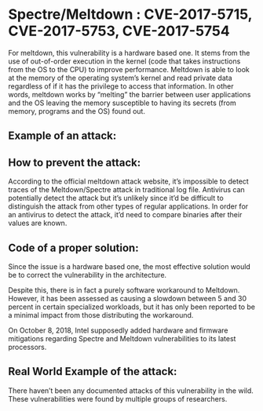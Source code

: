 # Spectre/Meltdown : CVE-2017-5715, CVE-2017-5753, CVE-2017-5754

For meltdown, this vulnerability is a hardware based one. It stems from the use of out-of-order execution in the kernel (code that takes instructions from the OS to the CPU) to improve performance. Meltdown is able to look at the memory of the operating system’s kernel and read private data regardless of if it has the privilege to access that information. In other words, meltdown works by “melting” the barrier between user applications and the OS leaving the memory susceptible to having its secrets (from memory, programs and the OS) found out.

## Example of an attack:

## How to prevent the attack: 
According to the official meltdown attack website, it’s impossible to detect traces of the Meltdown/Spectre attack in traditional log file. Antivirus can potentially detect the attack but it’s unlikely since it’d be difficult to distinguish the attack from other types of regular applications. In order for an antivirus to detect the attack, it’d need to compare binaries after their values are known.

## Code of a proper solution: 
Since the issue is a hardware based one, the most effective solution would be to correct the vulnerability in the architecture.  

Despite this, there is in fact a purely software workaround to Meltdown. However, it has been assessed as causing a slowdown between 5 and 30 percent in certain specialized workloads, but it has only been reported to be a minimal impact from those distributing the workaround. 

On October 8, 2018, Intel supposedly added hardware and firmware mitigations regarding Spectre and Meltdown vulnerabilities to its latest processors.

## Real World Example of the attack:
There haven’t been any documented attacks of this vulnerability in the wild. These vulnerabilities were found by multiple groups of researchers. 
